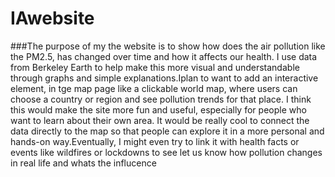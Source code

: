 # IAwebsite
###The purpose  of my the website is to show how does the air pollution like the  PM2.5, has changed over time and how it affects our health. I use data from Berkeley Earth to help make this more visual and understandable through graphs and simple explanations.Iplan to  want to add an interactive element, in tge map page like a clickable world map, where users can choose a country or region and see pollution trends for that place. I think this would make the site more fun and useful, especially for people who want to learn about their own area. It would be really cool to connect the data directly to the map so that people can explore it in a more personal and hands-on way.Eventually, I might even try to link it with health facts or events like wildfires or lockdowns to see let us know  how pollution changes in real life and whats the influcence

